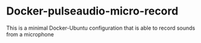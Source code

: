 # Docker-pulseaudio-micro-record
This is a minimal Docker-Ubuntu configuration that is able to record sounds from a microphone 

